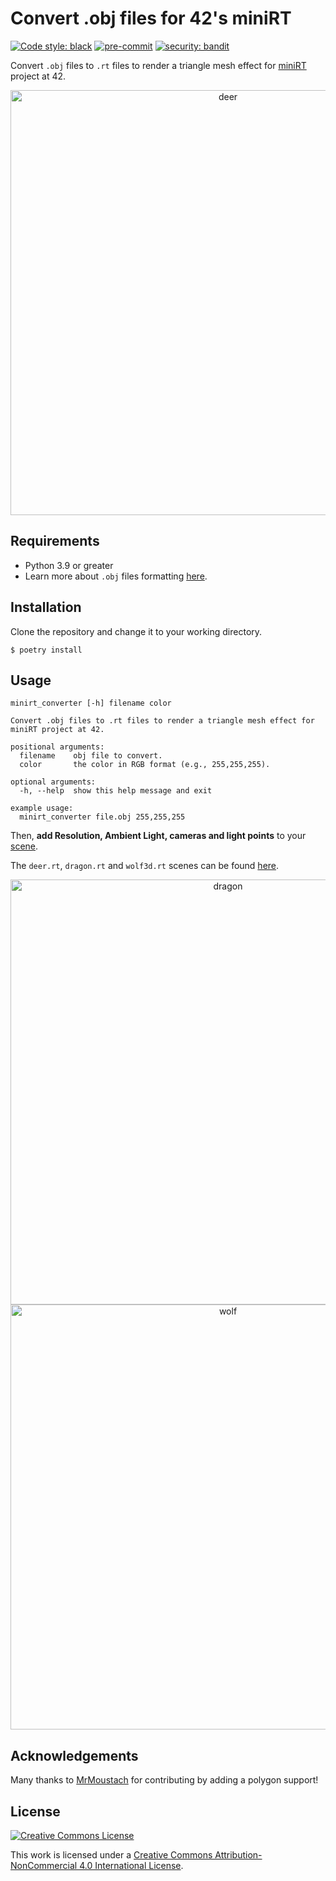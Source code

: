 # Convert .obj files for 42's miniRT

[![Code style: black](https://img.shields.io/badge/code%20style-black-000000.svg)](https://github.com/psf/black) [![pre-commit](https://img.shields.io/badge/pre--commit-enabled-brightgreen?logo=pre-commit&logoColor=white)](https://github.com/pre-commit/pre-commit) [![security: bandit](https://img.shields.io/badge/security-bandit-yellow.svg)](https://github.com/PyCQA/bandit)

Convert `.obj` files to `.rt` files to render a triangle mesh effect for [miniRT](https://github.com/matboivin/raytracer) project at 42.

<p align="center">
  <img src="assets/deer.png" alt="deer" width="680" />
</p>

## Requirements

* Python 3.9 or greater
* Learn more about `.obj` files formatting [here](https://en.wikipedia.org/wiki/Wavefront_.obj_file).

## Installation

Clone the repository and change it to your working directory.

```console
$ poetry install
```

## Usage

```console
minirt_converter [-h] filename color

Convert .obj files to .rt files to render a triangle mesh effect for miniRT project at 42.

positional arguments:
  filename    obj file to convert.
  color       the color in RGB format (e.g., 255,255,255).

optional arguments:
  -h, --help  show this help message and exit

example usage:
  minirt_converter file.obj 255,255,255
```

Then, **add Resolution, Ambient Light, cameras and light points** to your [scene](https://github.com/matboivin/raytracer/blob/main/doc/scene_file.md).

The `deer.rt`, `dragon.rt` and `wolf3d.rt` scenes can be found [here](https://github.com/matboivin/raytracer/tree/main/scenes).

<p align="center">
  <img src="assets/dragon.png" alt="dragon" width="680" />
  <img src="assets/wolf3d.png" alt="wolf" width="680" />
</p>

## Acknowledgements

Many thanks to [MrMoustach](https://github.com/MrMoustach) for contributing by adding a polygon support!

## License

<a rel="license" href="http://creativecommons.org/licenses/by-nc/4.0/"><img alt="Creative Commons License" style="border-width:0" src="https://i.creativecommons.org/l/by-nc/4.0/88x31.png" /></a>

This work is licensed under a
[Creative Commons Attribution-NonCommercial 4.0 International License](http://creativecommons.org/licenses/by-nc/4.0/).
